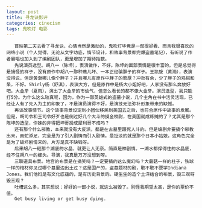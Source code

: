 ```yaml
---
layout: post
title: 寻龙诀影评
categories: cinecism
tags: 鬼吹灯 电影
---
```

       首映第二天去看了寻龙诀，心情当然是激动的，鬼吹灯毕竟是一部很好看、而且我很喜欢的网络小说（个人觉得，无论从文字功底，情节设计，和故事背景都完爆盗墓笔记），有听说了作者霸唱也加入到了编剧团队，更是增加了期待指数。
       先说演员选型。胡八一（陈坤），表演做作，不好。陈坤的面部表情是很丰富的。但是总觉得是搞怪的样子，没有原作中胡八一那种蔫儿坏、一本正经骗胖子的样子。王凯旋（黄渤），表演没得说，但是黄渤哪儿像个胖子？并且哪儿有原作中胖子的憨厚？冲劲有余，少了胖子的鸡贼和呆，不好。Shirly杨（舒淇），表演大方，但是原作中是杨大小姐好吧，人家没有那么奔放好吧。大金牙（夏雨），演出了大金牙的市侩气，但怎么看长的都不像大金牙。演员选型，我只能打5分。为什么这么较真呢，因为，作为一部英雄式的盗墓小说，几个主角在书中活灵活现，已经让人有了先入为主的印象了，不是演员演得不好，是演技无法弥补形象带来的缺憾。
       再谈故事情节。这个故事背景设定到小团伙移民到美国去之后，也符合原作中故事的发展。但是，胡司令和王司令好歹也是倒过好几个大斗的摸金校尉，在美国就成练摊的了？尤其是那个陈坤的造型，你妹的非得把坤哥扮成犀利哥不成吗？
       还有那个什么邪教，本来就没有大反派，都是在古墓里跟死人斗的。但是编剧非要搞个邪教出来，画蛇添足，完全是为了引入剧情而引入剧情。最扯淡的就是那个日本小姑娘，这角色完全是为了破坏剧情来的，片方是真不缺钱呀。
       后来胡八一砸那个湖底的水晶，就更让人无奈。简直是神剧情。一湖水都撑得住的水晶底，经不住胡八一的榔头。导演，我真是万万没想到呀。
       三聊道具布景。地宫的布景是在搞笑吗？一定要搞的这么魔幻吗？大蘑菇一样的柱子，铁球一样的棺材你见过哪个墓里边出土过？这是国产的，盗墓题材的剧，敢不敢不要学Indiana Jones。我们他妈是有文化底蕴的，是有历史背景的。硬生生的造个土洋结合的布景，毁三观呀毁三观？
       吐槽这么多，其实想说：好好的一部小说，就这么被毁了。别怪我期望太高，是你的票价不值。
       Get busy living or get busy dying.
       